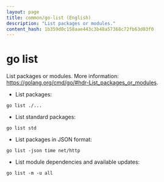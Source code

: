 ```yaml
---
layout: page
title: common/go-list (English)
description: "List packages or modules."
content_hash: 1b359d0c158aae443c3b48a57368c72fb63d03f0
---
```

# go list

List packages or modules.
More information: <https://golang.org/cmd/go/#hdr-List_packages_or_modules>.

- List packages:

`go list ./...`

- List standard packages:

`go list std`

- List packages in JSON format:

`go list -json time net/http`

- List module dependencies and available updates:

`go list -m -u all`
